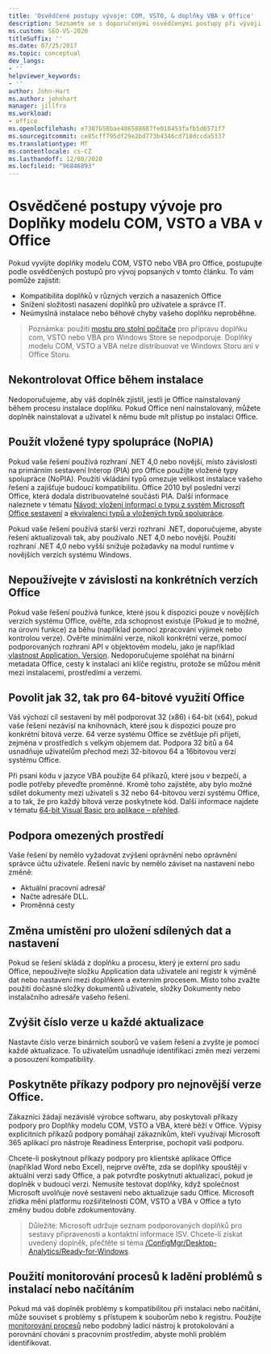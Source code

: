 ```yaml
---
title: 'Osvědčené postupy vývoje: COM, VSTO, & doplňky VBA v Office'
description: Seznamte se s doporučenými osvědčenými postupy při vývoji doplňků COM, VSTO a VBA pro systém Microsoft Office.
ms.custom: SEO-VS-2020
titleSuffix: ''
ms.date: 07/25/2017
ms.topic: conceptual
dev_langs:
- ''
helpviewer_keywords:
- ''
author: John-Hart
ms.author: johnhart
manager: jillfra
ms.workload:
- office
ms.openlocfilehash: e7387b58bae486588687fe018453fafb5d6571f7
ms.sourcegitcommit: ce85cff795df29e2bd773b4346cd718dccda5337
ms.translationtype: MT
ms.contentlocale: cs-CZ
ms.lasthandoff: 12/08/2020
ms.locfileid: "96846893"
---
```

# <a name="development-best-practices-for-com-vsto-and-vba-add-ins-in-office"></a>Osvědčené postupy vývoje pro Doplňky modelu COM, VSTO a VBA v Office
  Pokud vyvíjíte doplňky modelu COM, VSTO nebo VBA pro Office, postupujte podle osvědčených postupů pro vývoj popsaných v tomto článku.   To vám pomůže zajistit:

- Kompatibilita doplňků v různých verzích a nasazeních Office
- Snížení složitosti nasazení doplňků pro uživatele a správce IT.
- Neúmyslná instalace nebo běhové chyby vašeho doplňku neproběhne.

>Poznámka: použití [mostu pro stolní počítače](/windows/uwp/porting/desktop-to-uwp-root) pro přípravu doplňku com, VSTO nebo VBA pro Windows Store se nepodporuje. Doplňky modelu COM, VSTO a VBA nelze distribuovat ve Windows Storu ani v Office Storu.

## <a name="do-not-check-for-office-during-installation"></a>Nekontrolovat Office během instalace
 Nedoporučujeme, aby váš doplněk zjistil, jestli je Office nainstalovaný během procesu instalace doplňku. Pokud Office není nainstalovaný, můžete doplněk nainstalovat a uživatel k němu bude mít přístup po instalaci Office.

## <a name="use-embedded-interop-types-nopia"></a>Použít vložené typy spolupráce (NoPIA)
Pokud vaše řešení používá rozhraní .NET 4,0 nebo novější, místo závislosti na primárním sestavení Interop (PIA) pro Office použijte vložené typy spolupráce (NoPIA). Použití vkládání typů omezuje velikost instalace vašeho řešení a zajišťuje budoucí kompatibilitu. Office 2010 byl poslední verzí Office, která dodala distribuovatelné součásti PIA. Další informace naleznete v tématu [Návod: vložení informací o typu z systém Microsoft Office sestavení](/previous-versions/ee317478(v=vs.140)) a [ekvivalenci typů a vložených typů spolupráce](/windows/uwp/porting/desktop-to-uwp-root).

Pokud vaše řešení používá starší verzi rozhraní .NET, doporučujeme, abyste řešení aktualizovali tak, aby používalo .NET 4,0 nebo novější. Použití rozhraní .NET 4,0 nebo vyšší snižuje požadavky na modul runtime v novějších verzích systému Windows.

## <a name="avoid-depending-on-specific-office-versions"></a>Nepoužívejte v závislosti na konkrétních verzích Office
Pokud vaše řešení používá funkce, které jsou k dispozici pouze v novějších verzích systému Office, ověřte, zda schopnost existuje (Pokud je to možné, na úrovni funkce) za běhu (například pomocí zpracování výjimek nebo kontrolou verze). Ověřte minimální verze, nikoli konkrétní verze, pomocí podporovaných rozhraní API v objektovém modelu, jako je například [vlastnost Application. Version](<xref:Microsoft.Office.Interop.Excel._Application.Version%2A>). Nedoporučujeme spoléhat na binární metadata Office, cesty k instalaci ani klíče registru, protože se můžou měnit mezi instalacemi, prostředími a verzemi.

## <a name="enable-both-32-bit-and-64-bit-office-usage"></a>Povolit jak 32, tak pro 64-bitové využití Office
Váš výchozí cíl sestavení by měl podporovat 32 (x86) i 64-bit (x64), pokud vaše řešení nezávisí na knihovnách, které jsou k dispozici pouze pro konkrétní bitová verze. 64 verze systému Office se zvětšuje při přijetí, zejména v prostředích s velkým objemem dat. Podpora 32 bitů a 64 usnadňuje uživatelům přechod mezi 32-bitovou 64 a 16bitovou verzí systému Office.

Při psaní kódu v jazyce VBA použijte 64 příkazů, které jsou v bezpečí, a podle potřeby převeďte proměnné. Kromě toho zajistěte, aby bylo možné sdílet dokumenty mezi uživateli s 32 nebo 64-bitovou verzí systému Office, a to tak, že pro každý bitová verze poskytnete kód. Další informace najdete v tématu [64-bit Visual Basic pro aplikace – přehled](/office/vba/Language/Concepts/Getting-Started/64-bit-visual-basic-for-applications-overview).

## <a name="support-restricted-environments"></a>Podpora omezených prostředí
Vaše řešení by nemělo vyžadovat zvýšení oprávnění nebo oprávnění správce účtu uživatele. Řešení navíc by nemělo záviset na nastavení nebo změně:

- Aktuální pracovní adresář
- Načte adresáře DLL.
- Proměnná cesty

## <a name="change-the-save-location-of-shared-data-and-settings"></a>Změna umístění pro uložení sdílených dat a nastavení
Pokud se řešení skládá z doplňku a procesu, který je externí pro sadu Office, nepoužívejte složku Application data uživatele ani registr k výměně dat nebo nastavení mezi doplňkem a externím procesem. Místo toho zvažte použití dočasné složky dokumentů uživatele, složky Dokumenty nebo instalačního adresáře vašeho řešení.

## <a name="increment-the-version-number-with-each-update"></a>Zvýšit číslo verze u každé aktualizace
Nastavte číslo verze binárních souborů ve vašem řešení a zvyšte je pomocí každé aktualizace. To uživatelům usnadňuje identifikaci změn mezi verzemi a posouzení kompatibility.

## <a name="provide-support-statements-for-the-latest-versions-of-office"></a>Poskytněte příkazy podpory pro nejnovější verze Office.
Zákazníci žádají nezávislé výrobce softwaru, aby poskytovali příkazy podpory pro Doplňky modelu COM, VSTO a VBA, které běží v Office. Výpisy explicitních příkazů podpory pomáhají zákazníkům, kteří využívají Microsoft 365 aplikací pro nástroje Readiness Enterprise, pochopit vaši podporu.

Chcete-li poskytnout příkazy podpory pro klientské aplikace Office (například Word nebo Excel), nejprve ověřte, zda se doplňky spouštějí v aktuální verzi sady Office, a pak potvrďte poskytnutí aktualizací, pokud je doplněk v budoucí verzi. Nemusíte testovat doplňky, když společnost Microsoft uvolňuje nové sestavení nebo aktualizuje sadu Office. Microsoft zřídka mění platformu rozšiřitelnosti COM, VSTO a VBA v Office a tyto změny budou dobře zdokumentovány.

>Důležité: Microsoft udržuje seznam podporovaných doplňků pro sestavy připravenosti a kontaktní informace ISV. Chcete-li získat uvedený doplněk, přečtěte si téma [/ConfigMgr/Desktop-Analytics/Ready-for-Windows](/configmgr/desktop-analytics/ready-for-windows).

## <a name="use-process-monitor-to-help-debug-installation-or-loading-issues"></a>Použití monitorování procesů k ladění problémů s instalací nebo načítáním
Pokud má váš doplněk problémy s kompatibilitou při instalaci nebo načítání, může souviset s problémy s přístupem k souborům nebo k registru. Použijte [monitorování procesů](/sysinternals/downloads/procmon) nebo podobný ladicí nástroj k protokolování a porovnání chování s pracovním prostředím, abyste mohli problém identifikovat.